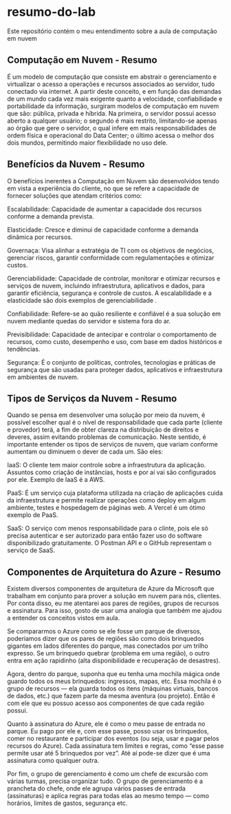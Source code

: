 # resumo-do-lab
Este repositório contém o meu entendimento sobre a aula de computação em nuvem

## Computação em Nuvem - Resumo
  É um modelo de computação que consiste em abstrair o gerenciamento e virtualizar o acesso a operações e recursos associados ao servidor, tudo conectado via internet. A partir deste conceito, e em função das demandas de um mundo cada vez mais exigente quanto a velocidade, confiabilidade e portabilidade da informação, surgiram modelos de computação em nuvem que são: pública, privada e híbrida. Na primeira, o servidor possui acesso aberto a qualquer usuário; o segundo é mais restrito, limitando-se apenas ao órgão que gere o servidor, o qual infere em mais responsabilidades de ordem física e operacional do Data Center; o último acessa o melhor dos dois mundos, permitindo maior flexibilidade no uso dele.

## Benefícios da Nuvem - Resumo
  O benefícios inerentes a Computação em Nuvem são desenvolvidos tendo em vista a experiência do cliente, no que se refere a capacidade de fornecer soluções que atendam critérios como: 

  Escalabilidade: Capacidade de aumentar a capacidade dos recursos conforme a demanda prevista.
  
  Elasticidade: Cresce e diminui de capacidade conforme a demanda dinâmica por recursos.
  
  Governaça: Visa alinhar a estratégia de TI com os objetivos de negócios, gerenciar riscos, garantir conformidade com regulamentações e otimizar custos. 
  
  Gerenciabilidade: Capacidade de controlar, monitorar e otimizar recursos e serviços de nuvem, incluindo infraestrutura, aplicativos e dados, para garantir eficiência, segurança e controle de custos. A escalabilidade e a elasticidade são dois exemplos de gerenciabilidade .
  
  Confiabilidade: Refere-se ao quão resiliente e confiável é a sua solução em nuvem mediante quedas do servidor e sistema fora do ar.
  
  Previsibilidade: Capacidade de antecipar e controlar o comportamento de recursos, como custo, desempenho e uso, com base em dados históricos e tendências.
  
  Segurança: É o conjunto de políticas, controles, tecnologias e práticas de segurança que são usadas para proteger dados, aplicativos e infraestrutura em ambientes de nuvem.

  ## Tipos de Serviços da Nuvem - Resumo
  Quando se pensa em desenvolver uma solução por meio da nuvem, é possível escolher qual é o nível de responsabilidade que cada parte (cliente e provedor) terá, a fim de obter clareza na distribuição de direitos e deveres, assim evitando problemas de comunicação. Neste sentido, é importante entender os tipos de serviços de nuvem, que variam conforme aumentam ou diminuem o dever de cada um. São eles:
  
  IaaS: O cliente tem maior controle sobre a infraestrutura da aplicação. Assuntos como criação de instâncias, hosts e por aí vai são configurados por ele. Exemplo de IaaS é a AWS.
  
  PaaS: É um serviço cuja plataforma utilizada na criação de aplicações cuida da infraestrutura e permite realizar operações como deploy em algum ambiente, testes e hospedagem de páginas web. A Vercel é um ótimo exemplo de PaaS.
  
  SaaS: O serviço com menos responsabilidade para o clinte, pois ele só precisa autenticar e ser autorizado para então fazer uso do software disponibilizado gratuitamente. O Postman API e o GitHub representam o serviço de SaaS.

  ## Componentes de Arquitetura do Azure - Resumo
Existem diversos componentes de arquitetura de Azure da Microsoft que trabalham em conjunto para prover a solução em nuvem para nós, clientes. Por conta disso, eu me atentarei aos pares de regiões, grupos de recursos e assinatura. Para isso, gosto de usar uma analogia que também me ajudou a entender os conceitos vistos em aula.

Se compararmos o Azure como se ele fosse um parque de diversos, poderíamos dizer que os pares de regiões são como dois brinquedos gigantes em lados diferentes do parque, mas conectados por um trilho expresso. Se um brinquedo quebrar (problema em uma região), o outro entra em ação rapidinho (alta disponibilidade e recuperação de desastres).

 Agora, dentro do parque, suponha que eu tenha uma mochila mágica onde guardo todos os meus brinquedos: ingressos, mapas, etc. Essa mochila é o grupo de recursos — ela guarda todos os itens (máquinas virtuais, bancos de dados, etc.) que fazem parte da mesma aventura (ou projeto). Então é com ele que eu possuo acesso aos componentes de que cada região possui.
  
Quanto à assinatura do Azure, ele é como o meu passe de entrada no parque. Eu pago por ele e, com esse passe, posso usar os brinquedos, comer no restaurante e participar dos eventos (ou seja, usar e pagar pelos recursos do Azure). Cada assinatura tem limites e regras, como “esse passe permite usar até 5 brinquedos por vez”. Até aí pode-se dizer que é uma assinatura como qualquer outra.

Por fim, o grupo de gerenciamento é como um chefe de excursão com várias turmas, precisa organizar tudo. O grupo de gerenciamento é a prancheta do chefe, onde ele agrupa vários passes de entrada (assinaturas) e aplica regras para todas elas ao mesmo tempo — como horários, limites de gastos, segurança etc.


